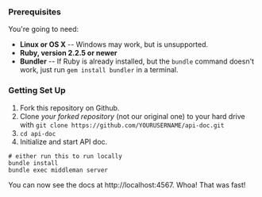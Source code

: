 ### Prerequisites

You're going to need:

 - **Linux or OS X** -- Windows may work, but is unsupported.
 - **Ruby, version 2.2.5 or newer**
 - **Bundler** -- If Ruby is already installed, but the `bundle` command doesn't work, just run `gem install bundler` in a terminal.

### Getting Set Up

1. Fork this repository on Github.
2. Clone *your forked repository* (not our original one) to your hard drive with `git clone https://github.com/YOURUSERNAME/api-doc.git`
3. `cd api-doc`
4. Initialize and start API doc.

```shell
# either run this to run locally
bundle install
bundle exec middleman server
```

You can now see the docs at http://localhost:4567. Whoa! That was fast!